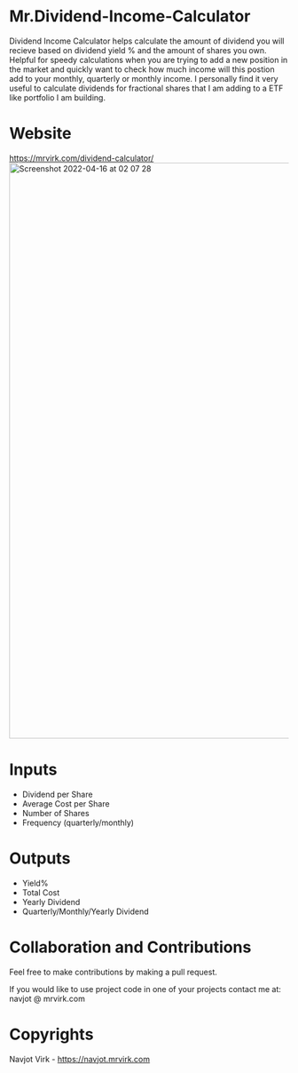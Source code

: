 # Mr.Dividend-Income-Calculator
Dividend Income Calculator helps calculate the amount of dividend you will recieve based on dividend yield % and the amount of shares you own. Helpful for speedy calculations when you are trying to add a new position in the market and quickly want to check how much income will this postion add to your monthly, quarterly or monthly income. I personally find it very useful to calculate dividends for fractional shares that I am adding to a ETF like portfolio I am building.

# Website
https://mrvirk.com/dividend-calculator/
<img width="1037" alt="Screenshot 2022-04-16 at 02 07 28" src="https://user-images.githubusercontent.com/5924811/163655930-78c556be-e7a8-4ac0-b1de-83f72b32d4dd.png">


# Inputs
- Dividend per Share
- Average Cost per Share
- Number of Shares
- Frequency (quarterly/monthly)

# Outputs
- Yield%
- Total Cost
- Yearly Dividend
- Quarterly/Monthly/Yearly Dividend

# Collaboration and Contributions
Feel free to make contributions by making a pull request.

If you would like to use project code in one of your projects contact me at: navjot @ mrvirk.com

# Copyrights
Navjot Virk - https://navjot.mrvirk.com
